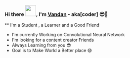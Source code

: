 ### Hi there <img src="https://raw.githubusercontent.com/TheDudeThatCode/TheDudeThatCode/master/Assets/Hi.gif" width=35 height=35>, I'm [Vandan](https://github.com/VandanVirani) - aka[coder]  😎🤘

** I'm a Student , a Learner and a Good Friend 
- I'm currently Working on Convolutional Neural Network 
- I'm looking for a content creator Friends
- Always Learning from you 😎
- Goal is to Make World a Better place 😅


